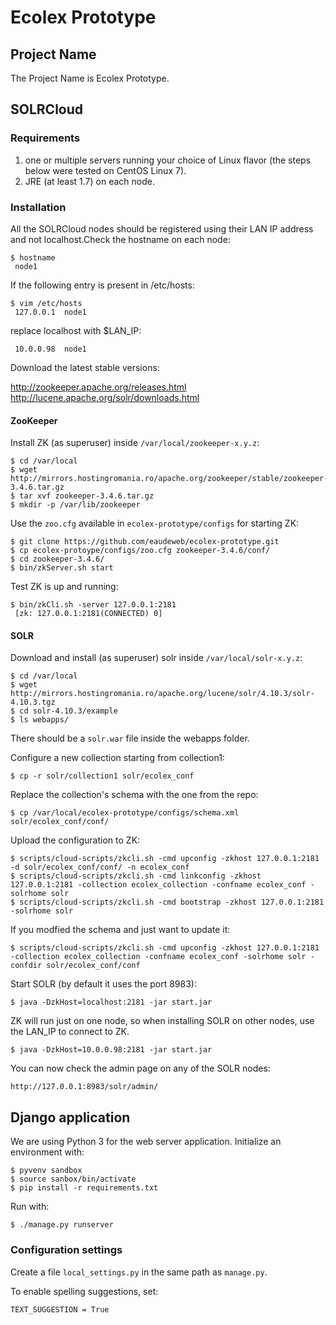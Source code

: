 Ecolex Prototype
================

## Project Name

The Project Name is Ecolex Prototype.

## SOLRCloud

### Requirements

1. one or multiple servers running your choice of Linux flavor (the steps below were tested on CentOS Linux 7).
2. JRE (at least 1.7) on each node.

### Installation

All the SOLRCloud nodes should be registered using their LAN IP address and not
localhost.Check the hostname on each node:

	$ hostname
	 node1

If the following entry is present in /etc/hosts:

	$ vim /etc/hosts
	 127.0.0.1	node1

replace localhost with $LAN_IP:
	
	 10.0.0.98	node1

Download the latest stable versions:

http://zookeeper.apache.org/releases.html
http://lucene.apache.org/solr/downloads.html


#### ZooKeeper

Install ZK (as superuser) inside `/var/local/zookeeper-x.y.z`:

	$ cd /var/local
	$ wget http://mirrors.hostingromania.ro/apache.org/zookeeper/stable/zookeeper-3.4.6.tar.gz
	$ tar xvf zookeeper-3.4.6.tar.gz
	$ mkdir -p /var/lib/zookeeper

Use the `zoo.cfg` available in `ecolex-prototype/configs` for starting ZK:

	$ git clone https://github.com/eaudeweb/ecolex-prototype.git
	$ cp ecolex-protoype/configs/zoo.cfg zookeeper-3.4.6/conf/
	$ cd zookeeper-3.4.6/
	$ bin/zkServer.sh start
		
Test ZK is up and running:
	
	$ bin/zkCli.sh -server 127.0.0.1:2181
	 [zk: 127.0.0.1:2181(CONNECTED) 0]


#### SOLR

Download and install (as superuser) solr inside `/var/local/solr-x.y.z`:
	
	$ cd /var/local
	$ wget http://mirrors.hostingromania.ro/apache.org/lucene/solr/4.10.3/solr-4.10.3.tgz
	$ cd solr-4.10.3/example
	$ ls webapps/

There should be a `solr.war` file inside the webapps folder.

Configure a new collection starting from collection1:

	$ cp -r solr/collection1 solr/ecolex_conf
	
Replace the collection's schema with the one from the repo:

	$ cp /var/local/ecolex-prototype/configs/schema.xml solr/ecolex_conf/conf/

Upload the configuration to ZK:

	$ scripts/cloud-scripts/zkcli.sh -cmd upconfig -zkhost 127.0.0.1:2181 -d solr/ecolex_conf/conf/ -n ecolex_conf
	$ scripts/cloud-scripts/zkcli.sh -cmd linkconfig -zkhost 127.0.0.1:2181 -collection ecolex_collection -confname ecolex_conf -solrhome solr
	$ scripts/cloud-scripts/zkcli.sh -cmd bootstrap -zkhost 127.0.0.1:2181 -solrhome solr

If you modfied the schema and just want to update it:
	
	$ scripts/cloud-scripts/zkcli.sh -cmd upconfig -zkhost 127.0.0.1:2181 -collection ecolex_collection -confname ecolex_conf -solrhome solr -confdir solr/ecolex_conf/conf

Start SOLR (by default it uses the port 8983):

	$ java -DzkHost=localhost:2181 -jar start.jar

ZK will run just on one node, so when installing SOLR on other nodes, use the LAN_IP to connect to ZK.

	$ java -DzkHost=10.0.0.98:2181 -jar start.jar

You can now check the admin page on any of the SOLR nodes:

	http://127.0.0.1:8983/solr/admin/


## Django application

We are using Python 3 for the web server application. Initialize an environment with:

    $ pyvenv sandbox
    $ source sanbox/bin/activate
    $ pip install -r requirements.txt

Run with:

    $ ./manage.py runserver

### Configuration settings

Create a file `local_settings.py` in the same path as `manage.py`.

To enable spelling suggestions, set:

    TEXT_SUGGESTION = True
